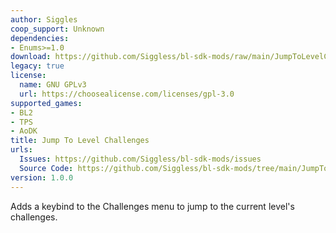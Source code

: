 ```yaml
---
author: Siggles
coop_support: Unknown
dependencies:
- Enums>=1.0
download: https://github.com/Siggless/bl-sdk-mods/raw/main/JumpToLevelChallenges/JumpToLevelChallenges.zip
legacy: true
license:
  name: GNU GPLv3
  url: https://choosealicense.com/licenses/gpl-3.0
supported_games:
- BL2
- TPS
- AoDK
title: Jump To Level Challenges
urls:
  Issues: https://github.com/Siggless/bl-sdk-mods/issues
  Source Code: https://github.com/Siggless/bl-sdk-mods/tree/main/JumpToLevelChallenges
version: 1.0.0
---
```

Adds a keybind to the Challenges menu to jump to the current level's challenges.